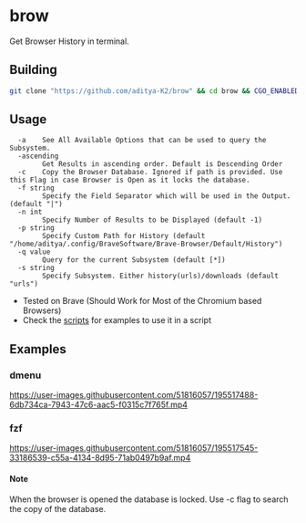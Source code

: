 # brow

Get Browser History in terminal.

## Building

```sh
git clone "https://github.com/aditya-K2/brow" && cd brow && CGO_ENABLED=1 GOFLAGS="-buildmode=pie -trimpath -mod=readonly -modcacherw" go build -v
```

## Usage

```
  -a    See All Available Options that can be used to query the Subsystem.
  -ascending
        Get Results in ascending order. Default is Descending Order
  -c    Copy the Browser Database. Ignored if path is provided. Use this Flag in case Browser is Open as it locks the database.
  -f string
        Specify the Field Separator which will be used in the Output. (default "|")
  -n int
        Specify Number of Results to be Displayed (default -1)
  -p string
        Specify Custom Path for History (default "/home/aditya/.config/BraveSoftware/Brave-Browser/Default/History")
  -q value
        Query for the current Subsystem (default [*])
  -s string
        Specify Subsystem. Either history(urls)/downloads (default "urls")
```

- Tested on Brave (Should Work for Most of the Chromium based Browsers)
- Check the [scripts](https://github.com/aditya-K2/brow/blob/master/scripts/examples) for examples to use it in a script

## Examples

### dmenu

https://user-images.githubusercontent.com/51816057/195517488-6db734ca-7943-47c6-aac5-f0315c7f765f.mp4

### fzf

https://user-images.githubusercontent.com/51816057/195517545-33186539-c55a-4134-8d95-71ab0497b9af.mp4

#### Note

When the browser is opened the database is locked. Use -c flag to search the copy of the database.
